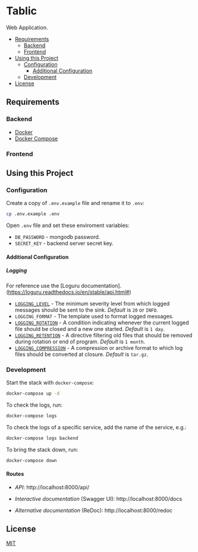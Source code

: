 # Tablic

 Web Application.

- [Requirements](#requirements)
  - [Backend](#backend)
  - [Frontend](#frontend)
- [Using this Project](#using-this-project)
  - [Configuration](#configuration)
    - [Additional Configuration](#additional-configuration)
  - [Development](#development)
- [License](#license)

## Requirements

### Backend

* [Docker](https://www.docker.com/)
* [Docker Compose](https://docs.docker.com/compose/)

### Frontend

## Using this Project

### Configuration

Create a copy of `.env.example` file and rename it to `.env`:

```bash
cp .env.example .env
```

Open `.env` file and set these enviroment variables:

* `DB_PASSWORD` - mongodb password.
* `SECRET_KEY` - backend server secret key.

#### Additional Configuration

##### Logging

For reference use the [Loguru documentation].(https://loguru.readthedocs.io/en/stable/api.html#)

* [`LOGGING_LEVEL`](https://docs.python.org/3/library/logging.html#logging-levels) - The minimum severity level from which logged messages should be sent to the sink. *Default* is `20` or `INFO`.
* `LOGGING_FORMAT` - The template used to format logged messages.
* [`LOGGING_ROTATION`](https://loguru.readthedocs.io/en/stable/api/logger.html#file) - A condition indicating whenever the current logged file should be closed and a new one started. *Default* is `1 day`.
* [`LOGGING_RETENTION`](https://loguru.readthedocs.io/en/stable/api/logger.html#file) - A directive filtering old files that should be removed during rotation or end of program. *Default* is `1 month`.
* [`LOGGING_COMPRESSION`](https://loguru.readthedocs.io/en/stable/api/logger.html#file) - A compression or archive format to which log files should be converted at closure. *Default* is `tar.gz`.

### Development

Start the stack with `docker-compose`:

```bash
docker-compose up -d
```

To check the logs, run:

```bash
docker-compose logs
```

To check the logs of a specific service, add the name of the service, e.g.:

```bash
docker-compose logs backend
```

To bring the stack down, run:

```bash
docker-compose down
```

#### Routes

* *API*: http://localhost:8000/api/

* *Interactive documentation* (Swagger UI): http://localhost:8000/docs

* *Alternative documentation* (ReDoc): http://localhost:8000/redoc

## License

[MIT](LICENSE)